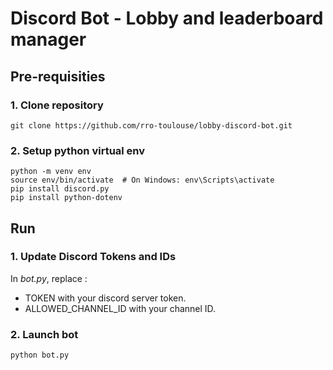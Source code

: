 # Discord Bot - Lobby and leaderboard manager

## Pre-requisities

### 1. Clone repository

```
git clone https://github.com/rro-toulouse/lobby-discord-bot.git
```

### 2. Setup python virtual env

```
python -m venv env
source env/bin/activate  # On Windows: env\Scripts\activate
pip install discord.py
pip install python-dotenv
```

## Run 

### 1. Update Discord Tokens and IDs

In *bot.py*, replace :
- TOKEN with your discord server token.
- ALLOWED_CHANNEL_ID with your channel ID.

### 2. Launch bot

```
python bot.py
```
